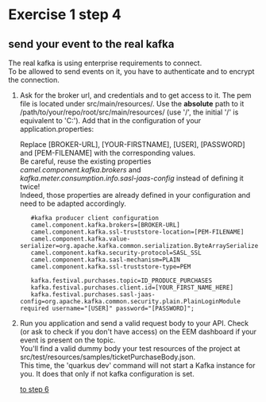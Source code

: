 # Exercise 1 step 4

## send your event to the real kafka

The real kafka is using enterprise requirements to connect.  
To be allowed to send events on it, you have to authenticate and to encrypt the connection.

1. Ask for the broker url, and credentials and to get access to it.
   The pem file is located under src/main/resources/. Use the **absolute** path to it /path/to/your/repo/root/src/main/resources/ (use '/', the initial '/' is equivalent to 'C:\').
   Add that in the configuration of your application.properties:  
     
   Replace [BROKER-URL], [YOUR-FIRSTNAME], [USER], [PASSWORD] and [PEM-FILENAME] with the corresponding values.  
   Be careful, reuse the existing properties _camel.component.kafka.brokers_ and _kafka.meter.consumption.info.sasl-jaas-config_ instead of defining it twice!  
      Indeed, those properties are already defined in your configuration and need to be adapted accordingly.  
      
   ```properties
      #kafka producer client configuration
      camel.component.kafka.brokers=[BROKER-URL]
      camel.component.kafka.ssl-truststore-location=[PEM-FILENAME]
      camel.component.kafka.value-serializer=org.apache.kafka.common.serialization.ByteArraySerializer
      camel.component.kafka.security-protocol=SASL_SSL
      camel.component.kafka.sasl-mechanism=PLAIN
      camel.component.kafka.ssl-truststore-type=PEM
      
      kafka.festival.purchases.topic=ID_PRODUCE_PURCHASES
      kafka.festival.purchases.client.id=[YOUR_FIRST_NAME_HERE]
      kafka.festival.purchases.sasl-jaas-config=org.apache.kafka.common.security.plain.PlainLoginModule required username="[USER]" password="[PASSWORD]";
     ```
2. Run you application and send a valid request body to your API. Check (or ask to check if you don't have access) on the EEM dashboard if your event is present on the topic.  
   You'll find a valid dummy body your test resources of the project at src/test/resources/samples/ticketPurchaseBody.json.  
   This time, the 'quarkus dev' command will not start a Kafka instance for you. It does that only if not kafka configuration is set.
   
    [to step 6](exercise-1-step-6) 